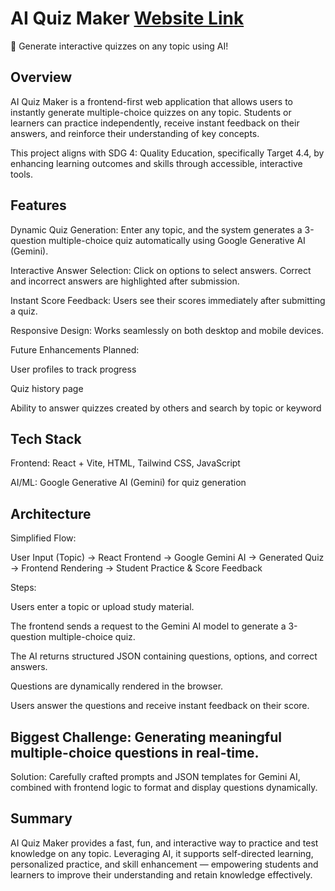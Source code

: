 # AI Quiz Maker [Website Link](https://emerg-tech.vercel.app)


🎯 Generate interactive quizzes on any topic using AI!

## Overview

AI Quiz Maker is a frontend-first web application that allows users to instantly generate multiple-choice quizzes on any topic. Students or learners can practice independently, receive instant feedback on their answers, and reinforce their understanding of key concepts.

This project aligns with SDG 4: Quality Education, specifically Target 4.4, by enhancing learning outcomes and skills through accessible, interactive tools.

## Features

Dynamic Quiz Generation: Enter any topic, and the system generates a 3-question multiple-choice quiz automatically using Google Generative AI (Gemini).

Interactive Answer Selection: Click on options to select answers. Correct and incorrect answers are highlighted after submission.

Instant Score Feedback: Users see their scores immediately after submitting a quiz.

Responsive Design: Works seamlessly on both desktop and mobile devices.

Future Enhancements Planned:

User profiles to track progress

Quiz history page

Ability to answer quizzes created by others and search by topic or keyword

## Tech Stack

Frontend: React + Vite, HTML, Tailwind CSS, JavaScript

AI/ML: Google Generative AI (Gemini) for quiz generation

## Architecture

Simplified Flow:

User Input (Topic) → React Frontend → Google Gemini AI → Generated Quiz → Frontend Rendering → Student Practice & Score Feedback

Steps:

Users enter a topic or upload study material.

The frontend sends a request to the Gemini AI model to generate a 3-question multiple-choice quiz.

The AI returns structured JSON containing questions, options, and correct answers.

Questions are dynamically rendered in the browser.

Users answer the questions and receive instant feedback on their score.


## Biggest Challenge: Generating meaningful multiple-choice questions in real-time.

Solution: Carefully crafted prompts and JSON templates for Gemini AI, combined with frontend logic to format and display questions dynamically.


## Summary

AI Quiz Maker provides a fast, fun, and interactive way to practice and test knowledge on any topic. Leveraging AI, it supports self-directed learning, personalized practice, and skill enhancement — empowering students and learners to improve their understanding and retain knowledge effectively.
